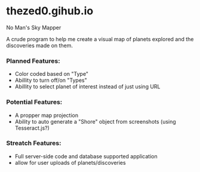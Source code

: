 # thezed0.gihub.io
No Man's Sky Mapper

A crude program to help me create a visual map of planets explored and the discoveries made on them.

### Planned Features:
- Color coded based on "Type"
- Abillity to turn off/on "Types"
- Abillity to select planet of interest instead of just using URL

### Potential Features:
- A propper map projection
- Ability to auto generate a "Shore" object from screenshots (using Tesseract.js?)

### Streatch Features:
- Full server-side code and database supported application
- allow for user uploads of planets/discoveries